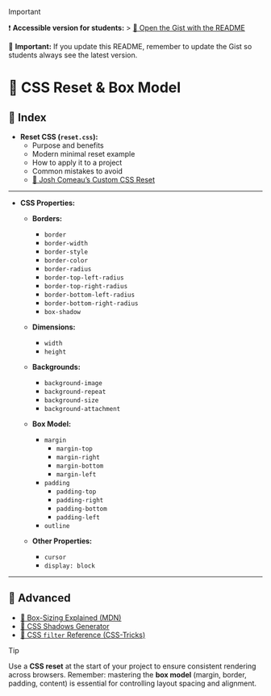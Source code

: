 > [!IMPORTANT]
> ❗ **Accessible version for students:** > [🔗 Open the Gist with the README](https://gist.github.com/oriolcortes/2c49e030567c5b26baae3ad9e5b58002)
>
> 📝 **Important:**
> If you update this README, remember to update the Gist so students always see the latest version.

# 🎨 CSS Reset & Box Model

## 📑 Index

- **Reset CSS (`reset.css`):**
  - Purpose and benefits
  - Modern minimal reset example
  - How to apply it to a project
  - Common mistakes to avoid
  - [🧠 Josh Comeau’s Custom CSS Reset](https://www.joshwcomeau.com/css/custom-css-reset/)

---

- **CSS Properties:**

  - **Borders:**

    - `border`
    - `border-width`
    - `border-style`
    - `border-color`
    - `border-radius`
    - `border-top-left-radius`
    - `border-top-right-radius`
    - `border-bottom-left-radius`
    - `border-bottom-right-radius`
    - `box-shadow`

  - **Dimensions:**

    - `width`
    - `height`

  - **Backgrounds:**

    - `background-image`
    - `background-repeat`
    - `background-size`
    - `background-attachment`

  - **Box Model:**

    - `margin`
      - `margin-top`
      - `margin-right`
      - `margin-bottom`
      - `margin-left`
    - `padding`
      - `padding-top`
      - `padding-right`
      - `padding-bottom`
      - `padding-left`
    - `outline`

  - **Other Properties:**
    - `cursor`
    - `display: block`

---

## 🚀 Advanced

- [🧱 Box-Sizing Explained (MDN)](https://developer.mozilla.org/en-US/docs/Web/CSS/box-sizing)
- [🌈 CSS Shadows Generator](https://cssgenerator.org/box-shadow-css-generator.html)
- [🎨 CSS `filter` Reference (CSS-Tricks)](https://css-tricks.com/almanac/properties/f/filter/)

> [!TIP]
> Use a **CSS reset** at the start of your project to ensure consistent rendering across browsers.
> Remember: mastering the **box model** (margin, border, padding, content) is essential for controlling layout spacing and alignment.
